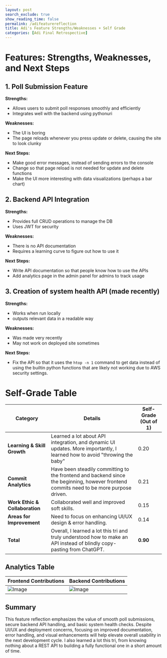 ```yaml
---
layout: post 
search_exclude: true
show_reading_time: false
permalink: /adifeaturereflection
title: Adi's Feature Strengths/Weaknesses + Self Grade
categories: [Adi Final Retrospective]
---
```


# Features: Strengths, Weaknesses, and Next Steps

## 1. Poll Submission Feature
**Strengths:**
 - Allows users to submit poll responses smoothly and efficiently
 - Integrates well with the backend using pythonuri


**Weaknesses:**

 - The UI is boring
 - The page reloads whenever you press update or delete, causing the site to look clunky


**Next Steps:** 

 - Make good error messages, instead of sending errors to the console
 - Change so that page reload is not needed for update and delete functions
 - Make the UI more interesting with data visualizations (perhaps a bar chart)

## 2. Backend API Integration
**Strengths:**
 - Provides full CRUD operations to manage the DB
 - Uses JWT for security

**Weaknesses:**

 - There is no API documentation
 - Requires a learning curve to figure out how to use it

**Next Steps:**

 - Write API documentation so that people know how to use the APIs
 - Add analytics page in the admin panel for admins to track usage

## 3. Creation of system health API (made recently)

**Strengths:**

 - Works when run locally
 - outputs relevant data in a readable way

**Weaknesses:**

 - Was made very recently
 - May not work on deployed site sometimes

**Next Steps:**

 - Fix the API so that it uses the `htop -n 1` command to get data instead of using the builtin python functions that are likely not working due to AWS security settings.

# Self-Grade Table

| Category                       | Details                                                                                                                        | Self-Grade (Out of 1) |
| ------------------------------ | ------------------------------------------------------------------------------------------------------------------------------ | --------------------- |
| **Learning & Skill Growth**    | Learned a lot about API integration, and dynamic UI updates. More importantly, I learned how to avoid "throwing the baby"      | 0.20                  |
| **Commit Analytics**           | Have been steadily committing to the frontend and backend since the beginning, however frontend commits need to be more purpose driven. | 0.21                  |
| **Work Ethic & Collaboration** | Collaborated well and improved soft skills.                             | 0.15                  |
| **Areas for Improvement**      | Need to focus on enhancing UI/UX design & error handling.                                               | 0.14                  |
| **Total**                      | Overall, I learned a lot this tri and truly understood how to make an API instead of blindly copy-pasting from ChatGPT.| **0.90**              |

## Analytics Table

| Frontend Contributions | Backend Contributions   |
| ---------------------- | ----------------------- |
| ![Image](https://github.com/user-attachments/assets/537cff54-e290-419a-a6b7-4b5bc34dc022)                       | ![Image](https://github.com/user-attachments/assets/0348686d-493a-4a0d-8fe2-07c9664fb26d)                        |

## Summary

This feature reflection emphasizes the value of smooth poll submissions, secure backend API handling, and basic system health checks. Despite UI/UX and deployment concerns, focusing on improved documentation, error handling, and visual enhancements will help elevate overall usability in the next development cycle. I also learned a lot this tri, from knowing nothing about a REST API to building a fully functional one in a short amount of time.